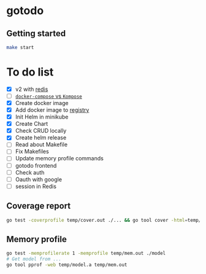 # gotodo

## Getting started

```sh
make start
```

# To do list

- [x] v2 with [redis](https://godoc.org/github.com/gomodule/redigo/redis)
- [ ] [`docker-compose` vs `Kompose`](https://kubernetes.io/docs/tasks/configure-pod-container/translate-compose-kubernetes/#install-kompose)
- [x] Create docker image
- [x] Add docker image to [registry](https://cloud.canister.io)
- [x] Init Helm in minikube
- [x] Create Chart
- [x] Check CRUD locally
- [x] Create helm release
- [ ] Read about Makefile
- [ ] Fix Makefiles
- [ ] Update memory profile commands
- [ ] gotodo frontend
- [ ] Check auth
- [ ] Oauth with google
- [ ] session in Redis

## Coverage report

```sh
go test -coverprofile temp/cover.out ./... && go tool cover -html=temp/cover.out
```

## Memory profile

```sh
go test -memprofilerate 1 -memprofile temp/mem.out ./model
# Get model from ...
go tool pprof -web temp/model.a temp/mem.out
```
